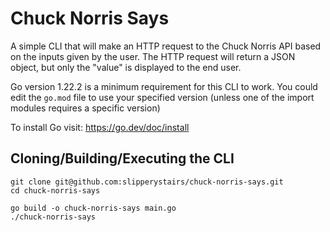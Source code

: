 # Chuck Norris Says
A simple CLI that will make an HTTP request to the Chuck Norris API based on the inputs given by the user. The HTTP request will return a JSON object, but only the "value" is displayed to the end user.

Go version 1.22.2 is a minimum requirement for this CLI to work. You could edit the `go.mod` file to use your specified version (unless one of the import modules requires a specific version)

To install Go visit: https://go.dev/doc/install

## Cloning/Building/Executing the CLI
```
git clone git@github.com:slipperystairs/chuck-norris-says.git
cd chuck-norris-says

go build -o chuck-norris-says main.go
./chuck-norris-says
```

